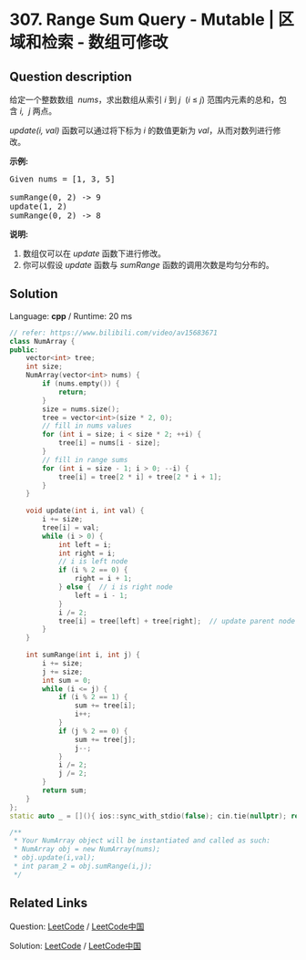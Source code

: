 # 307. Range Sum Query - Mutable | 区域和检索 - 数组可修改

## Question description

<!--If you want to use the English description, use <p>Given an integer array <i>nums</i>, find the sum of the elements between indices <i>i</i> and <i>j</i> (<i>i</i> &le; <i>j</i>), inclusive.</p>

<p>The <i>update(i, val)</i> function modifies <i>nums</i> by updating the element at index <i>i</i> to <i>val</i>.</p>

<p><b>Example:</b></p>

<pre>
Given nums = [1, 3, 5]

sumRange(0, 2) -&gt; 9
update(1, 2)
sumRange(0, 2) -&gt; 8
</pre>

<p><b>Note:</b></p>

<ol>
	<li>The array is only modifiable by the <i>update</i> function.</li>
	<li>You may assume the number of calls to <i>update</i> and <i>sumRange</i> function is distributed evenly.</li>
</ol>
 instead-->
<p>给定一个整数数组 &nbsp;<em>nums</em>，求出数组从索引&nbsp;<em>i&nbsp;</em>到&nbsp;<em>j&nbsp;&nbsp;</em>(<em>i</em>&nbsp;&le;&nbsp;<em>j</em>) 范围内元素的总和，包含&nbsp;<em>i,&nbsp; j&nbsp;</em>两点。</p>

<p><em>update(i, val)</em> 函数可以通过将下标为&nbsp;<em>i&nbsp;</em>的数值更新为&nbsp;<em>val</em>，从而对数列进行修改。</p>

<p><strong>示例:</strong></p>

<pre>Given nums = [1, 3, 5]

sumRange(0, 2) -&gt; 9
update(1, 2)
sumRange(0, 2) -&gt; 8
</pre>

<p><strong>说明:</strong></p>

<ol>
	<li>数组仅可以在&nbsp;<em>update&nbsp;</em>函数下进行修改。</li>
	<li>你可以假设 <em>update</em> 函数与 <em>sumRange</em> 函数的调用次数是均匀分布的。</li>
</ol>




## Solution

Language: **cpp**  /  Runtime: 20 ms

```cpp
// refer: https://www.bilibili.com/video/av15683671
class NumArray {
public:
    vector<int> tree;
    int size;
    NumArray(vector<int> nums) {
        if (nums.empty()) {
            return;
        }
        size = nums.size();
        tree = vector<int>(size * 2, 0);
        // fill in nums values
        for (int i = size; i < size * 2; ++i) {
            tree[i] = nums[i - size];
        }
        // fill in range sums
        for (int i = size - 1; i > 0; --i) {
            tree[i] = tree[2 * i] + tree[2 * i + 1];
        }
    }
    
    void update(int i, int val) {
        i += size;
        tree[i] = val;
        while (i > 0) {
            int left = i;
            int right = i;
            // i is left node
            if (i % 2 == 0) {
                right = i + 1;
            } else {  // i is right node
                left = i - 1;
            }
            i /= 2;
            tree[i] = tree[left] + tree[right];  // update parent node
        }
    }
    
    int sumRange(int i, int j) {
        i += size;
        j += size;
        int sum = 0;
        while (i <= j) {
            if (i % 2 == 1) {
                sum += tree[i];
                i++;
            }
            if (j % 2 == 0) {
                sum += tree[j];
                j--;
            }
            i /= 2;
            j /= 2;
        }
        return sum;
    }
};
static auto _ = [](){ ios::sync_with_stdio(false); cin.tie(nullptr); return 0; }();

/**
 * Your NumArray object will be instantiated and called as such:
 * NumArray obj = new NumArray(nums);
 * obj.update(i,val);
 * int param_2 = obj.sumRange(i,j);
 */
```



## Related Links

Question: [LeetCode](https://leetcode.com/problems/range-sum-query-mutable/description/)  /  [LeetCode中国](https://leetcode-cn.com/problems/range-sum-query-mutable/description/)

Solution: [LeetCode](https://leetcode.com/articles/range-sum-query-mutable/)  /  [LeetCode中国](https://leetcode-cn.com/articles/range-sum-query-mutable/)